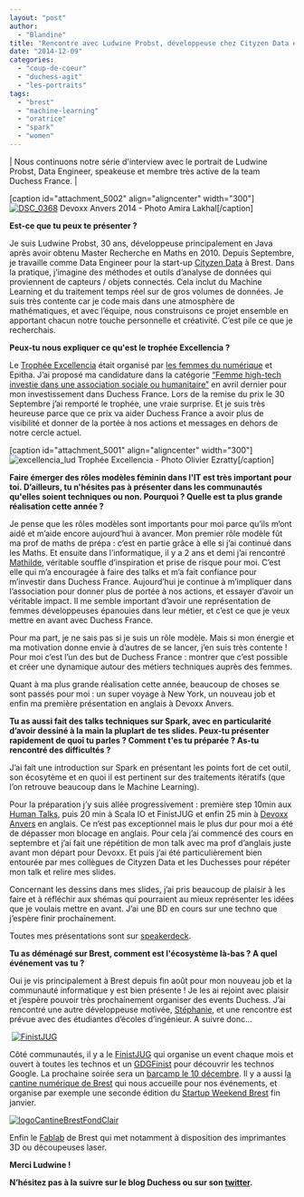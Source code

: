 ```yaml
---
layout: "post"
author: 
  - "Blandine"
title: "Rencontre avec Ludwine Probst, développeuse chez Cityzen Data et membre de Team Duchess France"
date: "2014-12-09"
categories: 
  - "coup-de-coeur"
  - "duchess-agit"
  - "les-portraits"
tags: 
  - "brest"
  - "machine-learning"
  - "oratrice"
  - "spark"
  - "women"
---
```


| Nous continuons notre série d'interview avec le portrait de Ludwine Probst, Data Engineer, speakeuse et membre très active de la team Duchess France. |

\[caption id="attachment\_5002" align="aligncenter" width="300"\][![DSC_0368](/assets/2014/12/2014-12-09-rencontre-avec-ludwine-probst/DSC_0368-300x239.jpg)](http://www.duchess-france.org/wp-content/uploads/2014/12/DSC_0368.jpg) Devoxx Anvers 2014 - Photo Amira Lakhal\[/caption\]

**Est-ce que tu peux te présenter ?**

Je suis Ludwine Probst, 30 ans, développeuse principalement en Java après avoir obtenu Master Recherche en Maths en 2010. Depuis Septembre, je travaille comme Data Engineer pour la start-up [Cityzen Data](http://www.cityzendata.com/) à Brest. Dans la pratique, j’imagine des méthodes et outils d’analyse de données qui proviennent de capteurs / objets connectés. Cela inclut du Machine Learning et du traitement temps réel sur de gros volumes de données. Je suis très contente car je code mais dans une atmosphère de mathématiques, et avec l’équipe, nous construisons ce projet ensemble en apportant chacun notre touche personnelle et créativité. C’est pile ce que je recherchais.

**Peux-tu nous expliquer ce qu'est le trophée Excellencia ?**

Le [Trophée Excellencia](http://www.femmesdunumerique.fr/trophee-excellencia) était organisé par [les femmes du numérique](http://www.femmesdunumerique.fr/) et Epitha. J’ai proposé ma candidature dans la catégorie [“Femme high-tech investie dans une association sociale ou humanitaire”](https://twitter.com/FemmesduNum/status/517675835117957120) en avril dernier pour mon investissement dans Duchess France. Lors de la remise du prix le 30 Septembre j’ai remporté le trophée, une vraie surprise. Et je suis très heureuse parce que ce prix va aider Duchess France a avoir plus de visibilité et donner de la portée à nos actions et messages en dehors de notre cercle actuel.

\[caption id="attachment\_5001" align="aligncenter" width="300"\]![excellencia_lud](/assets/2014/12/2014-12-09-rencontre-avec-ludwine-probst/excellencia_lud-300x225.png) Trophée Excellencia - Photo Olivier Ezratty\[/caption\]

**Faire émerger des rôles modèles féminin dans l'IT est très important pour toi. D’ailleurs, tu n'hésites pas à présenter dans les communautés qu'elles soient techniques ou non. Pourquoi ? Quelle est ta plus grande réalisation cette année ?**

Je pense que les rôles modèles sont importants pour moi parce qu’ils m’ont aidé et m’aide encore aujourd’hui à avancer. Mon premier rôle modèle fût ma prof de maths de prépa : c’est en partie grâce à elle si j’ai continué dans les Maths. Et ensuite dans l’informatique, il y a 2 ans et demi j’ai rencontré [Mathilde](https://twitter.com/MathildeLemee), véritable souffle d’inspiration et prise de risque pour moi. C’est elle qui m’a encouragée à faire des talks et m’a fait confiance pour m’investir dans Duchess France. Aujourd’hui je continue à m’impliquer dans l’association pour donner plus de portée à nos actions, et essayer d’avoir un véritable impact. Il me semble important d’avoir une représentation de femmes développeuses épanouies dans leur métier, et c’est ce que je veux mettre en avant avec Duchess France.

Pour ma part, je ne sais pas si je suis un rôle modèle. Mais si mon énergie et ma motivation donne envie à d’autres de se lancer, j’en suis très contente ! Pour moi c’est l’un des but de Duchess France : montrer que c’est possible et créer une dynamique autour des métiers techniques auprès des femmes.

Quant à ma plus grande réalisation cette année, beaucoup de choses se sont passés pour moi : un super voyage à New York, un nouveau job et enfin ma première présentation en anglais à Devoxx Anvers.

**Tu as aussi fait des talks techniques sur Spark, avec en particularité d’avoir dessiné à la main la pluplart de tes slides. Peux-tu présenter rapidement de quoi tu parles ? Comment t'es tu préparée ? As-tu rencontré des difficultés ?**

J’ai fait une introduction sur Spark en présentant les points fort de cet outil, son écosytème et en quoi il est pertinent sur des traitements itératifs (que l’on retrouve beaucoup dans le Machine Learning).

Pour la préparation j’y suis allée progressivement : première step 10min aux [Human Talks](http://humantalks.com/), puis 20 min à Scala IO et FinistJUG et enfin 25 min à [Devoxx Anvers](http://cfp.devoxx.be/2014/talk/FUS-0039/Lightning_fast_Machine_Learning_with_Spark) en anglais. Ce n’est pas exceptionnel mais le plus dur pour moi a été de dépasser mon blocage en anglais. Pour cela j’ai commencé des cours en septembre et j’ai fait une répétition de mon talk avec ma prof d’anglais juste avant mon départ pour Devoxx. Et puis j’ai été particulièrement bien entourée par mes collègues de Cityzen Data et les Duchesses pour répéter mon talk et relire mes slides.

Concernant les dessins dans mes slides, j’ai pris beaucoup de plaisir à les faire et à réfléchir aux shémas qui pourraient au mieux représenter les idées que je voulais mettre en avant. J’ai une BD en cours sur une techno que j’espère finir prochainement.

Toutes mes présentations sont sur [speakerdeck](https://speakerdeck.com/nivdul).

**Tu as déménagé sur Brest, comment est l'écosystème là-bas ? A quel événement vas tu ?**

Oui je vis principalement à Brest depuis fin août pour mon nouveau job et la communauté informatique y est bien présente ! Je les ai rejoint avec plaisir et j’espère pouvoir très prochainement organiser des events Duchess. J’ai rencontré une autre développeuse motivée, [Stéphanie](https://twitter.com/steffy_29), et une rencontre est prévue avec des étudiantes d’écoles d’ingénieur. A suivre donc...

 [![FinistJUG](/assets/2014/12/2014-12-09-rencontre-avec-ludwine-probst/FinistJUG.jpeg)](http://finistjug.fr/)

Côté communautés, il y a le [FinistJUG](http://finistjug.fr/) qui organise un event chaque mois et ouvert à toutes les technos et un [GDGFinist](https://developers.google.com/groups/chapter/101840695633864958385/) pour découvrir les technos Google. La prochaine soirée sera un [barcamp le 10 décembre](http://finistjug.fr/2014/11/28/soiree-speciale-barcamp-de-fin-dannee-mercredi-10-decembre-2014/). Il y a aussi l[a cantine numérique de Brest](http://www.lacantine-brest.net/) qui nous accueille pour nos événements, et organise par exemple une seconde édition du [Startup Weekend Brest](http://www.lacantine-brest.net/event/startup-weekend-brest-2/) fin janvier.

[![logoCantineBrestFondClair](/assets/2014/12/2014-12-09-rencontre-avec-ludwine-probst/logoCantineBrestFondClair.png)](http://www.lacantine-brest.net/)

Enfin le [Fablab](http://tyfab.fr/) de Brest qui met notamment à disposition des imprimantes 3D ou découpeuses laser.

**Merci Ludwine !**

**N’hésitez pas à la suivre sur le blog Duchess ou sur son [twitter](https://twitter.com/nivdul "twitter").**
